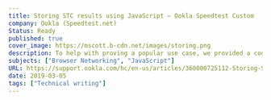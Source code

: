 ```yaml
---
title: Storing STC results using JavaScript – Ookla Speedtest Custom
company: Ookla (Speedtest.net)
Status: Ready
published: true
cover_image: https://mscott.b-cdn.net/images/storing.png
description: To help with proving a popular use case, we provided a code sample written in PHP to help demonstrate how data could be exchanged from JavaScript to a SQL database.
subjects: ["Browser Networking", "JavaScript"]
URL: https://support.ookla.com/hc/en-us/articles/360000725112-Storing-STC-results-using-JavaScript
date: 2019-03-05
tags: ["Technical writing"]
---
```

